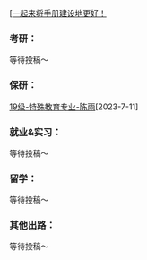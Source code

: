 [[一起来将手册建设地更好！](preface/Sharing_experience.md)

### 考研：
等待投稿～

### 保研：
[19级-特殊教育专业-陈雨](升学就业篇/教育科学学院/19级-特殊教育专业-陈雨.md)[2023-7-11]


### 就业&实习：

等待投稿～

### 留学：

等待投稿～

### 其他出路：

等待投稿～
